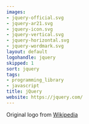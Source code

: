 ```yaml
---
images:
- jquery-official.svg
- jquery-ar21.svg
- jquery-icon.svg
- jquery-vertical.svg
- jquery-horizontal.svg
- jquery-wordmark.svg
layout: default
logohandle: jquery
skipped: 1
sort: jquery
tags:
- programming_library
- javascript
title: jQuery
website: https://jquery.com/
---
```


Original logo from [Wikipedia](https://en.wikipedia.org/wiki/File:JQuery_logo.svg)
